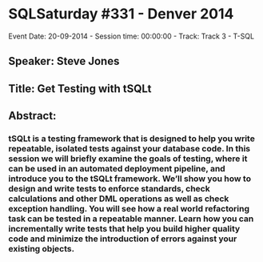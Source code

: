# SQLSaturday #331 - Denver 2014
Event Date: 20-09-2014 - Session time: 00:00:00 - Track: Track 3 - T-SQL
## Speaker: Steve Jones
## Title: Get Testing with tSQLt
## Abstract:
### tSQLt is a testing framework that is designed to help you write repeatable, isolated tests against your database code. In this session we will briefly examine the goals of testing, where it can be used in an automated deployment pipeline, and introduce you to the tSQLt framework. We’ll show you how to design and write tests to enforce standards, check calculations and other DML operations as well as check exception handling. You will see how a real world refactoring task can be tested in a repeatable manner. Learn how you can incrementally write tests that help you build higher quality code and minimize the introduction of errors against your existing objects.
